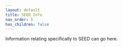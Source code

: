 ```yaml
---
layout: default
title: SEED Info
nav_order: 5
has_children: false
---
```


Information relating specifically to SEED can go here.